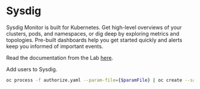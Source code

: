 # Sysdig

Sysdig Monitor is built for Kubernetes.
Get high-level overviews of your clusters, pods, and namespaces, or dig deep by exploring metrics and topologies.
Pre-built dashboards help you get started quickly and alerts keep you informed of important events.

Read the documentation from the Lab [here](https://developer.gov.bc.ca/OpenShift-User-Guide-to-Creating-and-Using-a-Sysdig-Team-for-Monitoring).

Add users to Sysdig.

```bash
oc process -f authorize.yaml --param-file={$paramFile} | oc create --save-config=true -f -
```
